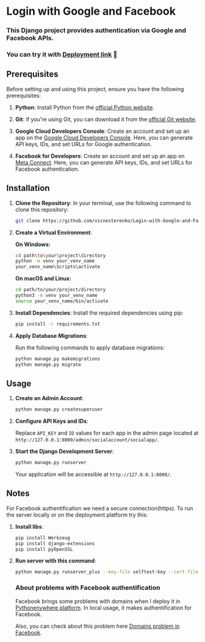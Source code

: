
# Login with Google and Facebook

### This Django project provides authentication via Google and Facebook APIs. 

### You can try it with [Deployment link](https://vicplace.pythonanywhere.com/) 🐍

## Prerequisites

Before setting up and using this project, ensure you have the following prerequisites:

1. **Python**: Install Python from the [official Python website](https://www.python.org/downloads/).

2. **Git**: If you're using Git, you can download it from the [official Git website](https://git-scm.com/downloads).

3. **Google Cloud Developers Console**: Create an account and set up an app on the [Google Cloud Developers Console](https://console.cloud.google.com/). Here, you can generate API keys, IDs, and set URLs for Google authentication.

4. **Facebook for Developers**: Create an account and set up an app on [Meta Connect](https://developers.facebook.com/). Here, you can generate API keys, IDs, and set URLs for Facebook authentication.

## Installation

1. **Clone the Repository**: In your terminal, use the following command to clone this repository:

   ```bash
   git clone https://github.com/vicnesterenko/Login-with-Google-and-Facebook
   ```

2. **Create a Virtual Environment**:

   **On Windows:**

   ```bash
   cd path\to\your\project\directory
   python -m venv your_venv_name
   your_venv_name\Scripts\activate
   ```

   **On macOS and Linux:**

   ```bash
   cd path/to/your/project/directory
   python3 -m venv your_venv_name
   source your_venv_name/bin/activate
   ```

3. **Install Dependencies**: Install the required dependencies using pip:

   ```bash
   pip install -r requirements.txt
   ```

4. **Apply Database Migrations**:

   Run the following commands to apply database migrations:

   ```bash
   python manage.py makemigrations
   python manage.py migrate
   ```

## Usage

1. **Create an Admin Account**:

   ```bash
   python manage.py createsuperuser
   ```
   
2. **Configure API Keys and IDs**:

   Replace `API_KEY` and `ID` values for each app in the admin page located at `http://127.0.0.1:8000/admin/socialaccount/socialapp/`.

3. **Start the Django Development Server**:

   ```bash
   python manage.py runserver
   ```
   Your application will be accessible at `http://127.0.0.1:8000/`.

## Notes

For Facebook authentification we need a secure connection(https). To run the server locally or on the deployment platform try this:
1. **Install libs**:

   ```bash
   pip install Werkzeug
   pip install django-extensions
   pip install pyOpenSSL
   ```
2. **Run server with this command**:

   ```bash
   python manage.py runserver_plus --key-file selftest-key --cert-file selftest-cert localhost:800
   ```

   ### About problems with Facebook authentification

   Facebook brings some problems with domains when I deploy it in [Pythonenywhere platform](https://www.pythonanywhere.com/). In local usage, it makes authentification for Facebook.

   Also, you can check about this problem here [Domains problem in Facebook](https://github.com/python-social-auth/social-app-django/issues/163).

